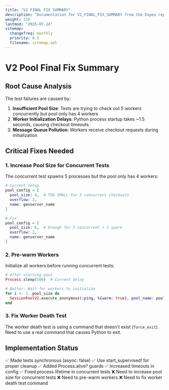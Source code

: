 ```yaml
---
title: "V2 FINAL FIX SUMMARY"
description: "Documentation for V2_FINAL_FIX_SUMMARY from the Dspex repository."
weight: 116
lastmod: "2025-07-24"
sitemap:
  changefreq: monthly
  priority: 0.5
  filename: sitemap.xml
---
```


# V2 Pool Final Fix Summary

## Root Cause Analysis

The test failures are caused by:

1. **Insufficient Pool Size**: Tests are trying to check out 5 workers concurrently but pool only has 4 workers
2. **Worker Initialization Delays**: Python process startup takes ~1.5 seconds, causing checkout timeouts
3. **Message Queue Pollution**: Workers receive checkout requests during initialization

## Critical Fixes Needed

### 1. Increase Pool Size for Concurrent Tests

The concurrent test spawns 5 processes but the pool only has 4 workers:

```elixir
# Current setup
pool_config = [
  pool_size: 4,  # TOO SMALL for 5 concurrent checkouts
  overflow: 2,
  name: genserver_name
]

# Fix:
pool_config = [
  pool_size: 6,  # Enough for 5 concurrent + 1 spare
  overflow: 2,
  name: genserver_name
]
```

### 2. Pre-warm Workers

Initialize all workers before running concurrent tests:

```elixir
# After starting pool
Process.sleep(500)  # Current delay

# Better: Wait for workers to initialize
for i <- 1..pool_size do
  SessionPoolV2.execute_anonymous(:ping, %{warm: true}, pool_name: pool_name)
end
```

### 3. Fix Worker Death Test

The worker death test is using a command that doesn't exist (`force_exit`). Need to use a real command that causes Python to exit.

## Implementation Status

✅ Made tests synchronous (async: false)
✅ Use start_supervised! for proper cleanup
✅ Added Process.alive? guards
✅ Increased timeouts in config
✅ Fixed process lifetime in concurrent tests
❌ Need to increase pool size for concurrent tests
❌ Need to pre-warm workers
❌ Need to fix worker death test command